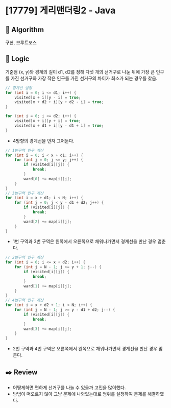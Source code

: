 # [17779] 게리맨더링2 - Java

## :pushpin: **Algorithm**

구현, 브루트포스

## :round_pushpin: **Logic**

기준점 (x, y)와 경계의 길이 d1, d2를 정해 다섯 개의 선거구로 나눈 뒤에 가장 큰 인구를 가진 선거구와 가장 작은 인구를 가진 선거구의 차이가 최소가 되는 경우를 찾음.

```java
// 경계선 설정
for (int i = 0; i <= d1; i++) {
    visited[x + i][y - i] = true;
    visited[x + d2 + i][y + d2 - i] = true;
}

for (int i = 0; i <= d2; i++) {
    visited[x + i][y + i] = true;
    visited[x + d1 + i][y - d1 + i] = true;
}
```

- 4방향의 경계선을 먼저 그어둔다.

```java
// 1번구역 인구 계산
for (int i = 0; i < x + d1; i++) {
    for (int j = 0; j <= y; j++) {
        if (visited[i][j]) {
            break;
        }
        ward[0] += map[i][j];
    }
}
// 3번구역 인구 계산
for (int i = x + d1; i < N; i++) {
    for (int j = 0; j < y - d1 + d2; j++) {
        if (visited[i][j]) {
            break;
        }
        ward[2] += map[i][j];
    }
}
```

- 1번 구역과 3번 구역은 왼쪽에서 오른쪽으로 채워나가면서 경계선을 만난 경우 멈춘다.

```java
// 2번구역 인구 계산
for (int i = 0; i <= x + d2; i++) {
    for (int j = N - 1; j >= y + 1; j--) {
        if (visited[i][j]) {
            break;
        }
        ward[1] += map[i][j];
    }
}
// 4번구역 인구 계산
for (int i = x + d2 + 1; i < N; i++) {
    for (int j = N - 1; j >= y - d1 + d2; j--) {
        if (visited[i][j]) {
            break;
        }
        ward[3] += map[i][j];
    }
}
```

- 2번 구역과 4번 구역은 오른쪽에서 왼쪽으로 채워나가면서 경계선을 만난 경우 멈춘다.

## :black_nib: **Review**

- 어떻게하면 편하게 선거구를 나눌 수 있을까 고민을 많이했다.
- 방법이 떠오르지 않아 그냥 문제에 나와있는대로 범위를 설정하여 문제를 해결하였다.
